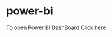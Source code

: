 # power-bi
To open Power BI DashBoard <a href="https://app.powerbi.com/links/XOP8Uo9Buj?ctid=1e7b661a-52b5-4acb-bb8c-107e607ef854&pbi_source=linkShare">Click here </a>
